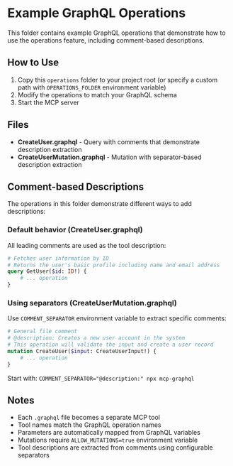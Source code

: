 # Example GraphQL Operations

This folder contains example GraphQL operations that demonstrate how to use the operations feature, including comment-based descriptions.

## How to Use

1. Copy this `operations` folder to your project root (or specify a custom path with `OPERATIONS_FOLDER` environment variable)
2. Modify the operations to match your GraphQL schema
3. Start the MCP server

## Files

- **CreateUser.graphql** - Query with comments that demonstrate description extraction
- **CreateUserMutation.graphql** - Mutation with separator-based description extraction

## Comment-based Descriptions

The operations in this folder demonstrate different ways to add descriptions:

### Default behavior (CreateUser.graphql)
All leading comments are used as the tool description:
```graphql
# Fetches user information by ID
# Returns the user's basic profile including name and email address
query GetUser($id: ID!) {
    # ... operation
}
```

### Using separators (CreateUserMutation.graphql)
Use `COMMENT_SEPARATOR` environment variable to extract specific comments:
```graphql
# General file comment
# @description: Creates a new user account in the system
# This operation will validate the input and create a user record
mutation CreateUser($input: CreateUserInput!) {
    # ... operation
}
```

Start with: `COMMENT_SEPARATOR="@description:" npx mcp-graphql`

## Notes

- Each `.graphql` file becomes a separate MCP tool
- Tool names match the GraphQL operation names
- Parameters are automatically mapped from GraphQL variables
- Mutations require `ALLOW_MUTATIONS=true` environment variable
- Tool descriptions are extracted from comments using configurable separators
